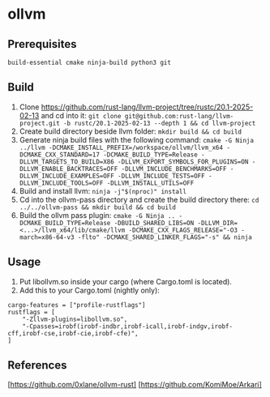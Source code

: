 # ollvm

## Prerequisites

`build-essential cmake ninja-build python3 git`

## Build

1. Clone https://github.com/rust-lang/llvm-project/tree/rustc/20.1-2025-02-13 and cd into it: `git clone git@github.com:rust-lang/llvm-project.git -b rustc/20.1-2025-02-13 --depth 1 && cd llvm-project`
2. Create build directory beside llvm folder: `mkdir build && cd build`
3. Generate ninja build files with the following command: `cmake -G Ninja ../llvm -DCMAKE_INSTALL_PREFIX=/workspace/ollvm/llvm_x64 -DCMAKE_CXX_STANDARD=17 -DCMAKE_BUILD_TYPE=Release -DLLVM_TARGETS_TO_BUILD=X86 -DLLVM_EXPORT_SYMBOLS_FOR_PLUGINS=ON -DLLVM_ENABLE_BACKTRACES=OFF -DLLVM_INCLUDE_BENCHMARKS=OFF -DLLVM_INCLUDE_EXAMPLES=OFF -DLLVM_INCLUDE_TESTS=OFF -DLLVM_INCLUDE_TOOLS=OFF -DLLVM_INSTALL_UTILS=OFF`
4. Build and install llvm: `ninja -j"$(nproc)" install`
5. Cd into the ollvm-pass directory and create the build directory there: `cd ../../ollvm-pass && mkdir build && cd build`
6. Build the ollvm pass plugin: `cmake -G Ninja .. -DCMAKE_BUILD_TYPE=Release -DBUILD_SHARED_LIBS=ON -DLLVM_DIR=<...>/llvm_x64/lib/cmake/llvm -DCMAKE_CXX_FLAGS_RELEASE="-O3 -march=x86-64-v3 -flto" -DCMAKE_SHARED_LINKER_FLAGS="-s" && ninja`

## Usage

1. Put libollvm.so inside your cargo (where Cargo.toml is located).
2. Add this to your Cargo.toml (nightly only):

```
cargo-features = ["profile-rustflags"]
rustflags = [
    "-Zllvm-plugins=libollvm.so",
    "-Cpasses=irobf(irobf-indbr,irobf-icall,irobf-indgv,irobf-cff,irobf-cse,irobf-cie,irobf-cfe)",
]
```

## References

[https://github.com/0xlane/ollvm-rust]
[https://github.com/KomiMoe/Arkari]

